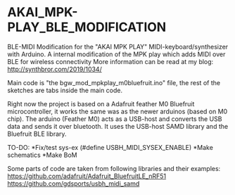# AKAI_MPK-PLAY_BLE_MODIFICATION
BLE-MIDI Modification for the "AKAI MPK PLAY" MIDI-keyboard/synthesizer with Arduino.
A internal modification of the MPK play which adds MIDI over BLE for wireless connectivity
More information can be read at my blog: http://synthbror.com/2019/1034/

Main code is "the bgw_mod_mpkplay_m0bluefruit.ino" file, the rest of the sketches are tabs inside the main code.

Right now the project is based on a Adafruit feather M0 Bluefruit microcontroller, it works the same was as the newer arduinos (based on M0 chip).
The arduino (Feather M0) acts as a USB-host and converts the USB data and sends it over bluetooth.
It uses the USB-host SAMD library and the Bluefruit BLE library.

TO-DO:
*Fix/test sys-ex (#define USBH_MIDI_SYSEX_ENABLE)
*Make schematics
*Make BoM

Some parts of code are taken from following libraries and their examples:
 https://github.com/adafruit/Adafruit_BluefruitLE_nRF51
 https://github.com/gdsports/usbh_midi_samd
